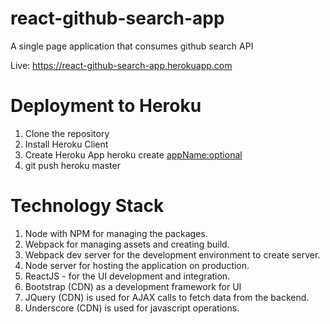 # react-github-search-app
A single page application that consumes github search API

Live: https://react-github-search-app.herokuapp.com

Deployment to Heroku
======================
1. Clone the repository
2. Install Heroku Client
3. Create Heroku App
        heroku create <appName:optional>
4. git push heroku master


Technology Stack
==================
1. Node with NPM for managing the packages. 
2. Webpack for managing assets and creating build.
3. Webpack dev server for the development environment to create server. 
4. Node server for hosting the application on production. 
5. ReactJS - for the UI development and integration.
6. Bootstrap (CDN) as a development framework for UI
7. JQuery (CDN) is used for AJAX calls to fetch data from the backend. 
8. Underscore (CDN) is used for javascript operations.
